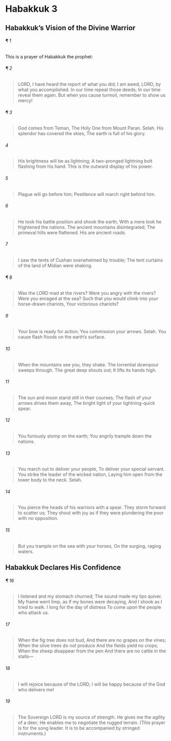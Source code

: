 # Habakkuk 3
## Habakkuk’s Vision of the Divine Warrior
###### ¶ 1
This is a prayer of Habakkuk the prophet:
###### ¶ 2
> LORD, I have heard the report of what you did;
> I am awed, LORD, by what you accomplished.
> In our time repeat those deeds;
> In our time reveal them again.
> But when you cause turmoil, remember to show us mercy!
###### ¶ 3
> God comes from Teman,
> The Holy One from Mount Paran. Selah.
> His splendor has covered the skies,
> The earth is full of his glory.
###### 4
> His brightness will be as lightning;
> A two-pronged lightning bolt flashing from his hand.
> This is the outward display of his power.
###### 5
> Plague will go before him;
> Pestilence will march right behind him.
###### 6
> He took his battle position and shook the earth;
> With a mere look he frightened the nations.
> The ancient mountains disintegrated;
> The primeval hills were flattened.
> His are ancient roads.
###### 7
> I saw the tents of Cushan overwhelmed by trouble;
> The tent curtains of the land of Midian were shaking.
###### ¶ 8
> Was the LORD mad at the rivers?
> Were you angry with the rivers?
> Were you enraged at the sea?
> Such that you would climb into your horse-drawn chariots,
> Your victorious chariots?
###### 9
> Your bow is ready for action;
> You commission your arrows. Selah.
> You cause flash floods on the earth’s surface.
###### 10
> When the mountains see you, they shake.
> The torrential downpour sweeps through.
> The great deep shouts out;
> It lifts its hands high.
###### 11
> The sun and moon stand still in their courses;
> The flash of your arrows drives them away,
> The bright light of your lightning-quick spear.
###### 12
> You furiously stomp on the earth;
> You angrily trample down the nations.
###### 13
> You march out to deliver your people,
> To deliver your special servant.
> You strike the leader of the wicked nation,
> Laying him open from the lower body to the neck. Selah.
###### 14
> You pierce the heads of his warriors with a spear.
> They storm forward to scatter us;
> They shout with joy as if they were plundering the poor with no opposition.
###### 15
> But you trample on the sea with your horses,
> On the surging, raging waters.
## Habakkuk Declares His Confidence
###### ¶ 16
> I listened and my stomach churned;
> The sound made my lips quiver.
> My frame went limp, as if my bones were decaying,
> And I shook as I tried to walk.
> I long for the day of distress
> To come upon the people who attack us.
###### 17
> When the fig tree does not bud,
> And there are no grapes on the vines;
> When the olive trees do not produce
> And the fields yield no crops;
> When the sheep disappear from the pen
> And there are no cattle in the stalls—
###### 18
> I will rejoice because of the LORD;
> I will be happy because of the God who delivers me!
###### 19
> The Sovereign LORD is my source of strength.
> He gives me the agility of a deer;
> He enables me to negotiate the rugged terrain.
(This prayer is for the song leader. It is to be accompanied by stringed instruments.)
